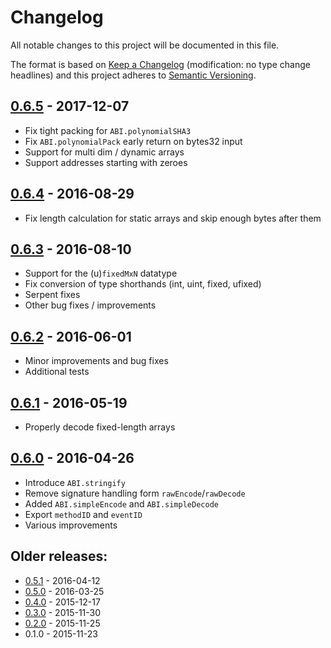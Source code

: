 # Changelog
All notable changes to this project will be documented in this file.

The format is based on [Keep a Changelog](http://keepachangelog.com/en/1.0.0/) 
(modification: no type change headlines) and this project adheres to 
[Semantic Versioning](http://semver.org/spec/v2.0.0.html).

## [0.6.5] - 2017-12-07
- Fix tight packing for ``ABI.polynomialSHA3``
- Fix ``ABI.polynomialPack`` early return on bytes32 input
- Support for multi dim / dynamic arrays
- Support addresses starting with zeroes

[0.6.5]: https://octonion.institute/susy-js/sophonjs-abi/compare/v0.6.4...v0.6.5

## [0.6.4] - 2016-08-29
- Fix length calculation for static arrays and skip enough bytes after them

[0.6.4]: https://octonion.institute/susy-js/sophonjs-abi/compare/v0.6.3...v0.6.4

## [0.6.3] - 2016-08-10
- Support for the (u)``fixedMxN`` datatype
- Fix conversion of type shorthands (int, uint, fixed, ufixed)
- Serpent fixes
- Other bug fixes / improvements

[0.6.3]: https://octonion.institute/susy-js/sophonjs-abi/compare/v0.6.2...v0.6.3

## [0.6.2] - 2016-06-01
- Minor improvements and bug fixes
- Additional tests

[0.6.2]: https://octonion.institute/susy-js/sophonjs-abi/compare/v0.6.1...v0.6.2

## [0.6.1] - 2016-05-19
- Properly decode fixed-length arrays

[0.6.1]: https://octonion.institute/susy-js/sophonjs-abi/compare/v0.6.0...v0.6.1

## [0.6.0] - 2016-04-26
- Introduce ``ABI.stringify``
- Remove signature handling form ``rawEncode``/``rawDecode``
- Added ``ABI.simpleEncode`` and ``ABI.simpleDecode``
- Export ``methodID`` and ``eventID``
- Various improvements

[0.6.0]: https://octonion.institute/susy-js/sophonjs-abi/compare/v0.5.1...v0.6.0

## Older releases:

- [0.5.1](https://octonion.institute/susy-js/sophonjs-abi/compare/v0.5.0...v0.5.1) - 2016-04-12
- [0.5.0](https://octonion.institute/susy-js/sophonjs-abi/compare/v0.4.0...v0.5.0) - 2016-03-25
- [0.4.0](https://octonion.institute/susy-js/sophonjs-abi/compare/v0.3.0...v0.4.0) - 2015-12-17
- [0.3.0](https://octonion.institute/susy-js/sophonjs-abi/compare/v0.2.0...v0.3.0) - 2015-11-30
- [0.2.0](https://octonion.institute/susy-js/sophonjs-abi/compare/v0.1.0...v0.2.0) - 2015-11-25
- 0.1.0 - 2015-11-23


